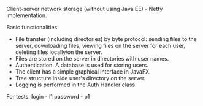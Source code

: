 Client-server network storage (without using Java EE) - Netty implementation.

Basic functionalities:
- File transfer (including directories) by byte protocol: sending files to the server,
downloading files, viewing files on the server for each user, deleting files locally/on the server.
- Files are stored on the server in directories with user names.
- Authentication. A database is used for storing users.
- The client has a simple graphical interface in JavaFX.
- Tree structure inside user's directory on the server.
- Logging is performed in the Auth Handler class.

For tests: 
  login - l1
  password - p1
